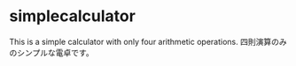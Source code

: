 # simplecalculator
This is a simple calculator with only four arithmetic operations.
四則演算のみのシンプルな電卓です。
